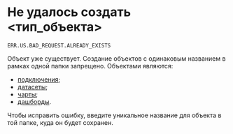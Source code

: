 # Не удалось создать <тип_объекта>

`ERR.US.BAD_REQUEST.ALREADY_EXISTS`

Объект уже существует. Создание объектов с одинаковым названием в рамках одной папки запрещено.
Объектами являются:

* [подключения](../../concepts/connection.md);
* [датасеты](../../concepts/dataset/index.md);
* [чарты](../../concepts/chart/index.md);
* [дашборды](../../concepts/dashboard.md).

Чтобы исправить ошибку, введите уникальное название для объекта в той папке, куда он будет сохранен.
